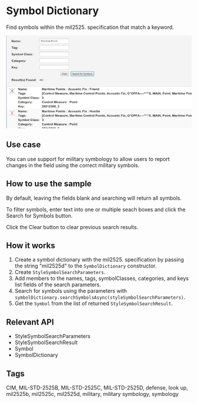 # Symbol Dictionary

Find symbols within the mil2525. specification that match a keyword.

![](SymbolDictionary.png)

## Use case

You can use support for military symbology to allow users to report changes in the field using the correct military symbols.

## How to use the sample

By default, leaving the fields blank and searching will return all symbols.

To filter symbols, enter text into one or multiple seach boxes and click the Search for Symbols button.

Click the Clear button to clear previous search results.

## How it works

1. Create a symbol dictionary with the mil2525. specification by passing the string "mil2525d" to the `SymbolDictionary` constructor.
2. Create `StyleSymbolSearchParameters`.
3. Add members to the names, tags, symbolClasses, categories, and keys list fields of the search parameters.
4. Search for symbols using the parameters with `symbolDictionary.searchSymbolsAsync(styleSymbolSearchParameters)`.
5. Get the `Symbol` from the list of returned `StyleSymbolSearchResult`.

## Relevant API

* StyleSymbolSearchParameters
* StyleSymbolSearchResult
* Symbol
* SymbolDictionary

## Tags

CIM, MIL-STD-2525B, MIL-STD-2525C, MIL-STD-2525D, defense, look up, mil2525b, mil2525c, mil2525d, military, military
 symbology, symbology
